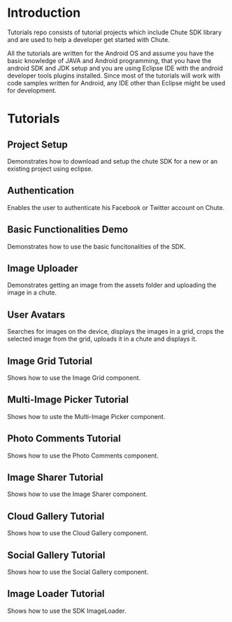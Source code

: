 
Introduction
====

Tutorials repo consists of tutorial projects which include Chute SDK library and are used to help a developer get started with Chute.

All the tutorials are written for the Android OS and assume you have the basic knowledge of JAVA and Android programming, that you have the android SDK and JDK setup and you are using Eclipse IDE with the android developer tools plugins installed. Since most of the tutorials will work with code samples written for Android, any IDE other than Eclipse might be used for development.

Tutorials
====

## Project Setup
Demonstrates how to download and setup the chute SDK for a new or an existing project using eclipse.

## Authentication
Enables the user to authenticate his Facebook or Twitter account on Chute.

## Basic Functionalities Demo
Demonstrates how to use the basic funcitonalities of the SDK.

## Image Uploader
Demonstrates getting an image from the assets folder and uploading the image in a chute.

## User Avatars
Searches for images on the device, displays the images in a grid, crops the selected image from the grid, uploads it in a chute and displays it.

## Image Grid Tutorial
Shows how to use the Image Grid component.

## Multi-Image Picker Tutorial
Shows how to uste the Multi-Image Picker component.

## Photo Comments Tutorial
Shows how to use the Photo Comments component.

## Image Sharer Tutorial
Shows how to use the Image Sharer component.

## Cloud Gallery Tutorial
Shows how to use the Cloud Gallery component.

## Social Gallery Tutorial
Shows how to use the Social Gallery component.

## Image Loader Tutorial
Shows how to use the SDK ImageLoader.





